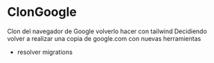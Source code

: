 # ClonGoogle
Clon del navegador de Google
volverlo hacer con tailwind
Decidiendo volver a realizar una copia de google.com con
  nuevas herramientas
- resolver migrations

